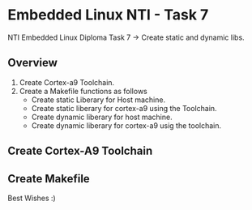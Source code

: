 # Embedded Linux NTI - Task 7
NTI Embedded Linux Diploma Task 7 -> Create static and dynamic libs.

## Overview 
1) Create Cortex-a9 Toolchain.
2) Create a Makefile functions as follows
   * Create static Liberary for Host machine.
   * Create static liberary for cortex-a9 using the Toolchain.
   * Create dynamic liberary for host machine.
   * Create dynamic liberary for cortex-a9 usig the toolchain.

## Create Cortex-A9 Toolchain

## Create Makefile



Best Wishes :)

